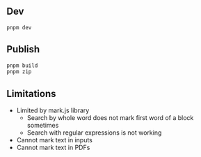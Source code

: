 
## Dev

```bash
pnpm dev
```

## Publish

```bash
pnpm build
pnpm zip
```

## Limitations

- Limited by mark.js library
  - Search by whole word does not mark first word of a block sometimes
  - Search with regular expressions is not working
- Cannot mark text in inputs
- Cannot mark text in PDFs
